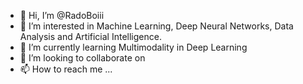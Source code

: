 - 👋 Hi, I’m @RadoBoiii
- 👀 I’m interested in Machine Learning, Deep Neural Networks, Data Analysis and Artificial Intelligence.
- 🌱 I’m currently learning Multimodality in Deep Learning
- 💞️ I’m looking to collaborate on 
- 📫 How to reach me ...

<!---
RadoBoiii/RadoBoiii is a ✨ special ✨ repository because its `README.md` (this file) appears on your GitHub profile.
You can click the Preview link to take a look at your changes.
--->

